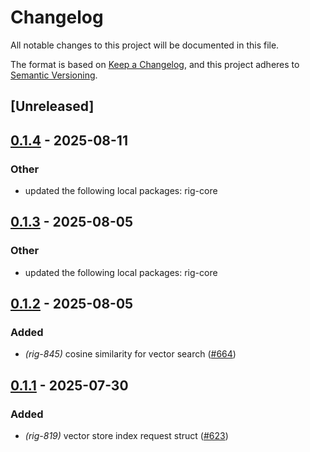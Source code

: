 # Changelog

All notable changes to this project will be documented in this file.

The format is based on [Keep a Changelog](https://keepachangelog.com/en/1.0.0/),
and this project adheres to [Semantic Versioning](https://semver.org/spec/v2.0.0.html).

## [Unreleased]

## [0.1.4](https://github.com/quangIO/rig/compare/rig-s3vectors-v0.1.3...rig-s3vectors-v0.1.4) - 2025-08-11

### Other

- updated the following local packages: rig-core

## [0.1.3](https://github.com/0xPlaygrounds/rig/compare/rig-s3vectors-v0.1.2...rig-s3vectors-v0.1.3) - 2025-08-05

### Other

- updated the following local packages: rig-core

## [0.1.2](https://github.com/0xPlaygrounds/rig/compare/rig-s3vectors-v0.1.1...rig-s3vectors-v0.1.2) - 2025-08-05

### Added

- *(rig-845)* cosine similarity for vector search ([#664](https://github.com/0xPlaygrounds/rig/pull/664))

## [0.1.1](https://github.com/0xPlaygrounds/rig/compare/rig-s3vectors-v0.1.0...rig-s3vectors-v0.1.1) - 2025-07-30

### Added

- *(rig-819)* vector store index request struct ([#623](https://github.com/0xPlaygrounds/rig/pull/623))
